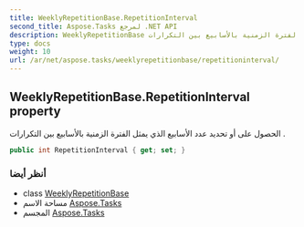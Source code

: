 ```yaml
---
title: WeeklyRepetitionBase.RepetitionInterval
second_title: Aspose.Tasks لمرجع .NET API
description: WeeklyRepetitionBase ملكية. الحصول على أو تحديد عدد الأسابيع الذي يمثل الفترة الزمنية بالأسابيع بين التكرارات .
type: docs
weight: 10
url: /ar/net/aspose.tasks/weeklyrepetitionbase/repetitioninterval/
---
```

## WeeklyRepetitionBase.RepetitionInterval property

الحصول على أو تحديد عدد الأسابيع الذي يمثل الفترة الزمنية بالأسابيع بين التكرارات .

```csharp
public int RepetitionInterval { get; set; }
```

### أنظر أيضا

* class [WeeklyRepetitionBase](../)
* مساحة الاسم [Aspose.Tasks](../../weeklyrepetitionbase/)
* المجسم [Aspose.Tasks](../../../)


